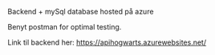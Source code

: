 Backend + mySql database hosted på azure

Benyt postman for optimal testing.

Link til backend her: https://apihogwarts.azurewebsites.net/
